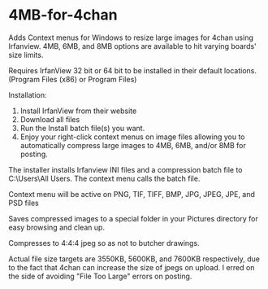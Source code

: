 # 4MB-for-4chan
Adds Context menus for Windows to resize large images for 4chan using Irfanview.  4MB, 6MB, and 8MB options are available to hit varying boards' size limits.

Requires IrfanView 32 bit or 64 bit to be installed in their default locations.  (Program Files (x86) or Program Files)

Installation:  
1. Install IrfanView from their website
2. Download all files
3. Run the Install batch file(s) you want.
4. Enjoy your right-click context menus on image files allowing you to automatically compress large images to 4MB, 6MB, and/or 8MB for posting.

The installer installs Irfanview INI files and a compression batch file to C:\Users\All Users.  The context menu calls the batch file.

Context menu will be active on PNG, TIF, TIFF, BMP, JPG, JPEG, JPE, and PSD files

Saves compressed images to a special folder in your Pictures directory for easy browsing and clean up.

Compresses to 4:4:4 jpeg so as not to butcher drawings.

Actual file size targets are 3550KB, 5600KB, and 7600KB respectively, due to the fact that 4chan can increase the size of jpegs on upload.  I erred on the side of avoiding "File Too Large" errors on posting.
